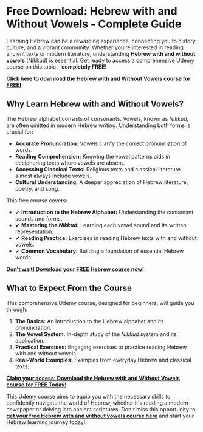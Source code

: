 # Free Download: Hebrew with and Without Vowels - Complete Guide

Learning Hebrew can be a rewarding experience, connecting you to history, culture, and a vibrant community. Whether you’re interested in reading ancient texts or modern literature, understanding **Hebrew with and without vowels** (Nikkud) is essential. Get ready to access a comprehensive Udemy course on this topic – **completely FREE!**

[**Click here to download the Hebrew with and Without Vowels course for FREE!**](https://udemywork.com/hebrew-with-and-without-vowels)

## Why Learn Hebrew with and Without Vowels?

The Hebrew alphabet consists of consonants. Vowels, known as *Nikkud*, are often omitted in modern Hebrew writing. Understanding both forms is crucial for:

*   **Accurate Pronunciation:** Vowels clarify the correct pronunciation of words.
*   **Reading Comprehension:** Knowing the vowel patterns aids in deciphering texts where vowels are absent.
*   **Accessing Classical Texts:** Religious texts and classical literature almost always include vowels.
*   **Cultural Understanding:** A deeper appreciation of Hebrew literature, poetry, and song.

This free course covers:

*   ✔ **Introduction to the Hebrew Alphabet:** Understanding the consonant sounds and forms.
*   ✔ **Mastering the *Nikkud*:** Learning each vowel sound and its written representation.
*   ✔ **Reading Practice:** Exercises in reading Hebrew texts with and without vowels.
*   ✔ **Common Vocabulary:** Building a foundation of essential Hebrew words.

[**Don't wait! Download your FREE Hebrew course now!**](https://udemywork.com/hebrew-with-and-without-vowels)

## What to Expect From the Course

This comprehensive Udemy course, designed for beginners, will guide you through:

1.  **The Basics:** An introduction to the Hebrew alphabet and its pronunciation.
2.  **The Vowel System:** In-depth study of the *Nikkud* system and its application.
3.  **Practical Exercises:** Engaging exercises to practice reading Hebrew with and without vowels.
4.  **Real-World Examples:** Examples from everyday Hebrew and classical texts.

[**Claim your access: Download the Hebrew with and Without Vowels course for FREE Today!**](https://udemywork.com/hebrew-with-and-without-vowels)

This Udemy course aims to equip you with the necessary skills to confidently navigate the world of Hebrew, whether it's reading a modern newspaper or delving into ancient scriptures. Don't miss this opportunity to **[get your free Hebrew with and without vowels course here](https://udemywork.com/hebrew-with-and-without-vowels)** and start your Hebrew learning journey today!
